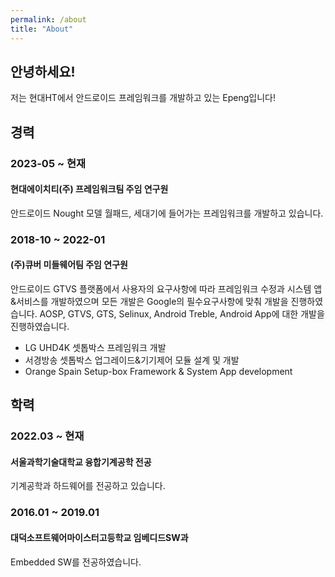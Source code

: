 ```yaml
---
permalink: /about
title: "About"
---
```


## 안녕하세요!  
저는 현대HT에서 안드로이드 프레임워크를 개발하고 있는 Epeng입니다!

## 경력
### 2023-05 ~ 현재 
#### 현대에이치티(주) 프레임워크팀 주임 연구원

안드로이드 Nought 모델 월패드, 세대기에 들어가는 프레임워크를 개발하고 있습니다.


### 2018-10 ~ 2022-01
#### (주)큐버 미들웨어팀 주임 연구원

안드로이드 GTVS 플랫폼에서 사용자의 요구사항에 따라 프레임워크 수정과 시스템 앱&서비스를 개발하였으며 
모든 개발은 Google의 필수요구사항에 맞춰 개발을 진행하였습니다.
AOSP, GTVS, GTS, Selinux, Android Treble, Android App에 대한 개발을 진행하였습니다.
- LG UHD4K 셋톱박스 프레임워크 개발
- 서경방송 셋톱박스 업그레이드&기기제어 모듈 설계 및 개발
- Orange Spain Setup-box Framework & System App development


## 학력
### 2022.03 ~ 현재
#### 서울과학기술대학교 융합기계공학 전공
기계공학과 하드웨어를 전공하고 있습니다.

### 2016.01 ~ 2019.01
#### 대덕소프트웨어마이스터고등학교 임베디드SW과
Embedded SW를 전공하였습니다.